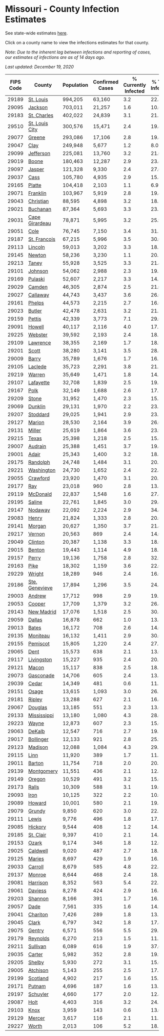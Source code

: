 # Missouri - County Infection Estimates

See state-wide estimates [here](/infections/us-mo).

Click on a county name to view the infections estimates for that county.

*Note: Due to the inherent lag between infections and reporting of cases, our estimates of infections are as of 14 days ago.*

*Last updated: December 19, 2020*

|   FIPS Code |                           County |   Population |   Confirmed Cases |   % Currently Infected |   % Total Infected |
|-------------|----------------------------------|--------------|-------------------|------------------------|--------------------|
|       29189 |           [St. Louis](st.-louis) |      994,205 |            63,160 |                    3.2 |               22.8 |
|       29095 |               [Jackson](jackson) |      703,011 |            21,257 |                    1.6 |               10.6 |
|       29183 |       [St. Charles](st.-charles) |      402,022 |            24,839 |                    3.1 |               21.3 |
|       29510 | [St. Louis City](st.-louis-city) |      300,576 |            15,471 |                    2.4 |               19.4 |
|       29077 |                 [Greene](greene) |      293,086 |            17,106 |                    2.8 |               19.4 |
|       29047 |                     [Clay](clay) |      249,948 |             5,677 |                    1.2 |                8.0 |
|       29099 |           [Jefferson](jefferson) |      225,081 |            13,760 |                    3.2 |               21.0 |
|       29019 |                   [Boone](boone) |      180,463 |            12,287 |                    2.9 |               23.4 |
|       29097 |                 [Jasper](jasper) |      121,328 |             9,330 |                    2.4 |               27.0 |
|       29037 |                     [Cass](cass) |      105,780 |             4,935 |                    2.9 |               15.8 |
|       29165 |                 [Platte](platte) |      104,418 |             2,103 |                    1.1 |                6.9 |
|       29071 |             [Franklin](franklin) |      103,967 |             5,919 |                    2.8 |               19.4 |
|       29043 |           [Christian](christian) |       88,595 |             4,898 |                    3.2 |               18.1 |
|       29021 |             [Buchanan](buchanan) |       87,364 |             5,693 |                    3.3 |               23.1 |
|       29031 | [Cape Girardeau](cape-girardeau) |       78,871 |             5,995 |                    3.2 |               25.9 |
|       29051 |                     [Cole](cole) |       76,745 |             7,150 |                    3.4 |               31.5 |
|       29187 |     [St. Francois](st.-francois) |       67,215 |             5,996 |                    3.5 |               30.0 |
|       29113 |               [Lincoln](lincoln) |       59,013 |             3,202 |                    3.3 |               18.5 |
|       29145 |                 [Newton](newton) |       58,236 |             3,230 |                    1.1 |               20.2 |
|       29213 |                   [Taney](taney) |       55,928 |             3,525 |                    3.3 |               21.4 |
|       29101 |               [Johnson](johnson) |       54,062 |             2,988 |                    2.3 |               19.3 |
|       29169 |               [Pulaski](pulaski) |       52,607 |             2,217 |                    3.3 |               14.2 |
|       29029 |                 [Camden](camden) |       46,305 |             2,874 |                    2.5 |               21.0 |
|       29027 |             [Callaway](callaway) |       44,743 |             3,437 |                    3.6 |               26.0 |
|       29161 |                 [Phelps](phelps) |       44,573 |             2,215 |                    2.7 |               16.6 |
|       29023 |                 [Butler](butler) |       42,478 |             2,631 |                    3.2 |               21.2 |
|       29159 |                 [Pettis](pettis) |       42,339 |             3,773 |                    7.1 |               29.6 |
|       29091 |                 [Howell](howell) |       40,117 |             2,116 |                    4.0 |               17.5 |
|       29225 |               [Webster](webster) |       39,592 |             2,193 |                    2.4 |               18.2 |
|       29109 |             [Lawrence](lawrence) |       38,355 |             2,169 |                    1.7 |               18.9 |
|       29201 |                   [Scott](scott) |       38,280 |             3,141 |                    3.5 |               28.8 |
|       29009 |                   [Barry](barry) |       35,789 |             1,676 |                    1.7 |               16.1 |
|       29105 |               [Laclede](laclede) |       35,723 |             2,291 |                    3.8 |               21.1 |
|       29219 |                 [Warren](warren) |       35,649 |             1,471 |                    1.8 |               14.1 |
|       29107 |           [Lafayette](lafayette) |       32,708 |             1,839 |                    2.5 |               19.3 |
|       29167 |                     [Polk](polk) |       32,149 |             1,688 |                    2.6 |               17.2 |
|       29209 |                   [Stone](stone) |       31,952 |             1,470 |                    2.3 |               15.3 |
|       29069 |               [Dunklin](dunklin) |       29,131 |             1,970 |                    2.2 |               23.2 |
|       29207 |             [Stoddard](stoddard) |       29,025 |             1,941 |                    2.9 |               23.2 |
|       29127 |                 [Marion](marion) |       28,530 |             2,164 |                    3.9 |               26.0 |
|       29131 |                 [Miller](miller) |       25,619 |             1,864 |                    3.6 |               23.9 |
|       29215 |                   [Texas](texas) |       25,398 |             1,218 |                    2.5 |               15.4 |
|       29007 |               [Audrain](audrain) |       25,388 |             1,451 |                    3.7 |               19.4 |
|       29001 |                   [Adair](adair) |       25,343 |             1,400 |                    3.2 |               18.8 |
|       29175 |             [Randolph](randolph) |       24,748 |             1,484 |                    3.1 |               20.1 |
|       29221 |         [Washington](washington) |       24,730 |             1,652 |                    2.4 |               22.8 |
|       29055 |             [Crawford](crawford) |       23,920 |             1,470 |                    3.1 |               20.5 |
|       29177 |                       [Ray](ray) |       23,018 |               960 |                    2.8 |               13.8 |
|       29119 |             [McDonald](mcdonald) |       22,837 |             1,548 |                    1.6 |               27.4 |
|       29195 |                 [Saline](saline) |       22,761 |             1,845 |                    3.0 |               29.4 |
|       29147 |               [Nodaway](nodaway) |       22,092 |             2,224 |                    2.9 |               34.4 |
|       29083 |                   [Henry](henry) |       21,824 |             1,333 |                    2.8 |               20.6 |
|       29141 |                 [Morgan](morgan) |       20,627 |             1,350 |                    3.7 |               21.4 |
|       29217 |                 [Vernon](vernon) |       20,563 |               869 |                    2.4 |               14.0 |
|       29049 |               [Clinton](clinton) |       20,387 |             1,138 |                    3.3 |               18.6 |
|       29015 |                 [Benton](benton) |       19,443 |             1,114 |                    4.9 |               18.7 |
|       29157 |                   [Perry](perry) |       19,136 |             1,758 |                    2.8 |               32.9 |
|       29163 |                     [Pike](pike) |       18,302 |             1,159 |                    3.6 |               22.0 |
|       29229 |                 [Wright](wright) |       18,289 |               946 |                    2.4 |               16.6 |
|       29186 | [Ste. Genevieve](ste.-genevieve) |       17,894 |             1,296 |                    3.5 |               24.8 |
|       29003 |                 [Andrew](andrew) |       17,712 |               998 |                    2.9 |               19.1 |
|       29053 |                 [Cooper](cooper) |       17,709 |             1,379 |                    3.2 |               26.4 |
|       29143 |         [New Madrid](new-madrid) |       17,076 |             1,518 |                    2.5 |               30.8 |
|       29059 |                 [Dallas](dallas) |       16,878 |               662 |                    1.0 |               13.3 |
|       29013 |                   [Bates](bates) |       16,172 |               708 |                    2.6 |               14.6 |
|       29135 |             [Moniteau](moniteau) |       16,132 |             1,411 |                    2.9 |               30.6 |
|       29155 |             [Pemiscot](pemiscot) |       15,805 |             1,220 |                    2.4 |               27.3 |
|       29065 |                     [Dent](dent) |       15,573 |               638 |                    2.1 |               13.6 |
|       29117 |         [Livingston](livingston) |       15,227 |               935 |                    2.4 |               20.2 |
|       29121 |                   [Macon](macon) |       15,117 |               838 |                    2.5 |               18.5 |
|       29073 |           [Gasconade](gasconade) |       14,706 |               605 |                    2.4 |               13.8 |
|       29039 |                   [Cedar](cedar) |       14,349 |               481 |                    0.6 |               11.5 |
|       29151 |                   [Osage](osage) |       13,615 |             1,093 |                    3.0 |               26.5 |
|       29181 |                 [Ripley](ripley) |       13,288 |               627 |                    2.1 |               16.4 |
|       29067 |               [Douglas](douglas) |       13,185 |               551 |                    2.3 |               13.6 |
|       29133 |       [Mississippi](mississippi) |       13,180 |             1,080 |                    4.3 |               28.6 |
|       29223 |                   [Wayne](wayne) |       12,873 |               607 |                    2.3 |               15.6 |
|       29063 |                 [DeKalb](dekalb) |       12,547 |               716 |                    2.7 |               19.1 |
|       29017 |           [Bollinger](bollinger) |       12,133 |               921 |                    2.8 |               25.9 |
|       29123 |               [Madison](madison) |       12,088 |             1,084 |                    4.3 |               29.7 |
|       29115 |                     [Linn](linn) |       11,920 |               389 |                    1.7 |               11.3 |
|       29011 |                 [Barton](barton) |       11,754 |               718 |                    2.0 |               20.7 |
|       29139 |         [Montgomery](montgomery) |       11,551 |               436 |                    2.1 |               12.8 |
|       29149 |                 [Oregon](oregon) |       10,529 |               491 |                    3.2 |               15.6 |
|       29173 |                   [Ralls](ralls) |       10,309 |               588 |                    3.1 |               19.6 |
|       29093 |                     [Iron](iron) |       10,125 |               322 |                    2.2 |               10.6 |
|       29089 |                 [Howard](howard) |       10,001 |               580 |                    2.1 |               19.8 |
|       29079 |                 [Grundy](grundy) |        9,850 |               620 |                    3.0 |               22.1 |
|       29111 |                   [Lewis](lewis) |        9,776 |               496 |                    1.8 |               17.2 |
|       29085 |               [Hickory](hickory) |        9,544 |               408 |                    1.2 |               14.3 |
|       29185 |           [St. Clair](st.-clair) |        9,397 |               410 |                    2.1 |               14.8 |
|       29153 |                   [Ozark](ozark) |        9,174 |               346 |                    1.8 |               12.6 |
|       29025 |             [Caldwell](caldwell) |        9,020 |               487 |                    2.7 |               18.1 |
|       29125 |                 [Maries](maries) |        8,697 |               429 |                    1.9 |               16.5 |
|       29033 |               [Carroll](carroll) |        8,679 |               585 |                    4.8 |               22.8 |
|       29137 |                 [Monroe](monroe) |        8,644 |               468 |                    2.4 |               18.5 |
|       29081 |             [Harrison](harrison) |        8,352 |               563 |                    5.4 |               22.5 |
|       29061 |               [Daviess](daviess) |        8,278 |               424 |                    2.9 |               16.8 |
|       29203 |               [Shannon](shannon) |        8,166 |               391 |                    1.7 |               16.3 |
|       29057 |                     [Dade](dade) |        7,561 |               335 |                    1.6 |               14.9 |
|       29041 |             [Chariton](chariton) |        7,426 |               289 |                    1.8 |               13.7 |
|       29045 |                   [Clark](clark) |        6,797 |               342 |                    1.8 |               17.4 |
|       29075 |                 [Gentry](gentry) |        6,571 |               556 |                    5.5 |               29.1 |
|       29179 |             [Reynolds](reynolds) |        6,270 |               213 |                    1.5 |               11.5 |
|       29211 |             [Sullivan](sullivan) |        6,089 |               616 |                    1.9 |               37.0 |
|       29035 |                 [Carter](carter) |        5,982 |               352 |                    2.8 |               19.9 |
|       29205 |                 [Shelby](shelby) |        5,930 |               272 |                    3.1 |               15.6 |
|       29005 |             [Atchison](atchison) |        5,143 |               255 |                    2.5 |               17.3 |
|       29199 |             [Scotland](scotland) |        4,902 |               217 |                    1.6 |               15.5 |
|       29171 |                 [Putnam](putnam) |        4,696 |               187 |                    1.6 |               13.7 |
|       29197 |             [Schuyler](schuyler) |        4,660 |               177 |                    2.0 |               12.4 |
|       29087 |                     [Holt](holt) |        4,403 |               316 |                    3.2 |               24.7 |
|       29103 |                     [Knox](knox) |        3,959 |               143 |                    0.6 |               13.0 |
|       29129 |                 [Mercer](mercer) |        3,617 |               116 |                    2.1 |               11.7 |
|       29227 |                   [Worth](worth) |        2,013 |               106 |                    5.2 |               18.2 |